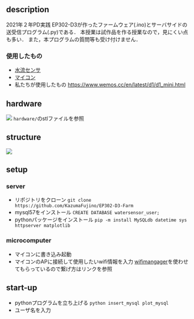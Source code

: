 ## description
2021年２年PD実践 EP302-D3が作ったファームウェア(.ino)とサーバサイドの送受信プログラム(.py)である．
本授業は試作品を作る授業なので，見にくい点も多い．
また，本プログラムの質問等も受け付けません．
### 使用したもの
- [水流センサ](https://ja.aliexpress.com/item/32784530232.html)
- [マイコン](https://ja.aliexpress.com/w/wholesale-wemos-d1-mini.html)
- 私たちが使用したもの
https://www.wemos.cc/en/latest/d1/d1_mini.html
## hardware
![](https://i.imgur.com/y0MG0cK.png)
`hardware/`のstlファイルを参照
## structure
![](https://i.imgur.com/E5bUtvi.png)
## setup
### server
- リポジトリをクローン
`git clone https://github.com/KazumaFujino/EP302-D3-Farm`
- mysql57をインストール
`CREATE DATABASE watersensor_user;`
- pythonパッケージをインストール
`pip -m install MySQLdb datetime sys httpserver matplotlib`
### microcomputer
- マイコンに書き込み起動
- マイコンのAPに接続して使用したいwifi情報を入力
[wifimangager](https://github.com/tzapu/WiFiManager)を使わせてもらっているので繋げ方はリンクを参照
## start-up
- pythonプログラムを立ち上げる
`python insert_mysql plot_mysql`
- ユーザ名を入力
